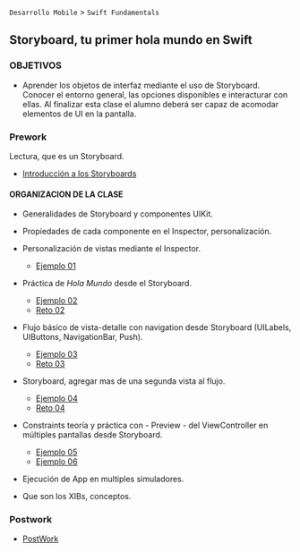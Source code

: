 
`Desarrollo Mobile` > `Swift Fundamentals`
 
## Storyboard, tu primer hola mundo en Swift

### OBJETIVOS 

- Aprender los objetos de interfaz mediante el uso de Storyboard. Conocer el entorno general, las opciones disponibles e interacturar con ellas. Al finalizar esta clase el alumno deberá ser capaz de acomodar elementos de UI en la pantalla.

### Prework 
 
Lectura, que es un Storyboard.
 
- [Introducción a los Storyboards](https://www.efectoapple.com/introduccion-los-storyboards-parte-1/)
 

#### ORGANIZACION DE LA CLASE 

- Generalidades de Storyboard y componentes UIKit.

- Propiedades de cada componente en el Inspector, personalización.

- Personalización de vistas mediante el Inspector.

	- [Ejemplo 01](Ejemplo-01)

- Práctica de *Hola Mundo* desde el Storyboard.

 	- [Ejemplo 02](Ejemplo-02)
	- [Reto 02](Reto-02)

- Flujo básico de vista-detalle con navigation desde Storyboard (UILabels, UIButtons, NavigationBar, Push).

	- [Ejemplo 03](Ejemplo-03)
	- [Reto 03](Reto-03)

- Storyboard, agregar mas de una segunda vista al flujo.

	- [Ejemplo 04](Ejemplo-04)
	- [Reto 04](Reto-04)

- Constraints teoría y práctica con - Preview - del ViewController en múltiples pantallas desde Storyboard.

	- [Ejemplo 05](Ejemplo-05)
	- [Ejemplo 06](Ejemplo-06)

- Ejecución de App en multiples simuladores.

- Que son los XIBs, conceptos.


### Postwork

- [PostWork](Postwork)

